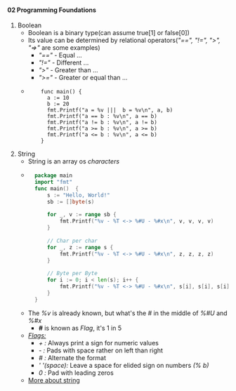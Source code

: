 #### 02 Programming Foundations
1. Boolean
    - Boolean is a binary type(can assume true[1] or false[0])
    - Its value can be determined by relational operators(*"==", "!=", ">", "=>"* are some examples)
        - *"=="* - Equal ...
        - *"!="* - Different ...
        - *">"*  - Greater than ...
        - *">="* - Greater or equal than ...
    - ```
          func main() {
            a := 10
            b := 20
            fmt.Printf("a = %v |||  b = %v\n", a, b)
            fmt.Printf("a == b : %v\n", a == b)
            fmt.Printf("a != b : %v\n", a != b)
            fmt.Printf("a >= b : %v\n", a >= b)
            fmt.Printf("a <= b : %v\n", a <= b)
          }
      ```
1. String
    - String is an array os _characters_
    - ```go
        package main
        import "fmt"
        func main()  {
        	s := "Hello, World!"
        	sb := []byte(s)
        
        	for _, v := range sb {
        		fmt.Printf("%v - %T <-> %#U - %#x\n", v, v, v, v)
        	}
        
        	// Char per char
        	for _, z := range s {
        		fmt.Printf("%v - %T <-> %#U - %#x\n", z, z, z, z)
        	}
        
        	// Byte per Byte
        	for i := 0; i < len(s); i++ {
        		fmt.Printf("%v - %T <-> %#U - %#x\n", s[i], s[i], s[i], s[i])
        	}
        }
      ```
    - The _%v_ is already known, but what's the _#_ in the middle of _%#U_ and _%#x_
        - __#__ is known as _Flag_, it's 1 in 5
    - _[Flags:](https://golang.org/pkg/fmt/)_
        - _+ :_ Always print a sign for numeric values
        - _- :_ Pads with space rather on left than right
        - _# :_ Alternate the format
        - _' '(space):_ Leave a space for elided sign on numbers _(% b)_
        - _0 :_ Pad with leading zeros
    - [More about string](https://blog.golang.org/strings)